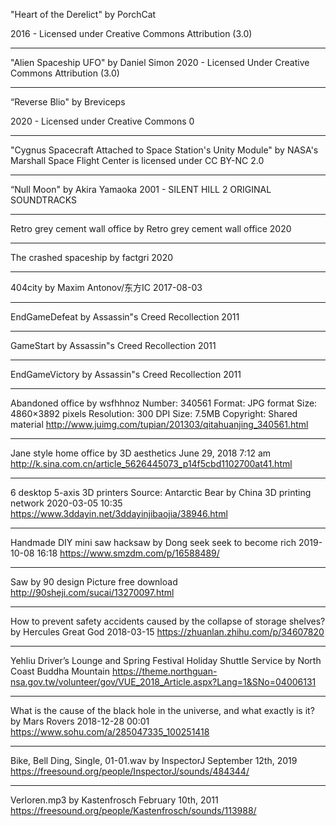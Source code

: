 "Heart of the Derelict"
by PorchCat

2016 - Licensed under
Creative Commons
Attribution (3.0)

---

"Alien Spaceship UFO"
by Daniel Simon
2020 - Licensed Under
Creative Commons
Attribution (3.0)

---

“Reverse Blio"
by Breviceps

2020 - Licensed under
Creative Commons 0

---

"Cygnus Spacecraft Attached to Space Station's Unity Module" by NASA's Marshall Space Flight Center is licensed under CC BY-NC 2.0

---

“Null Moon"
by Akira Yamaoka
2001 - SILENT HILL 2 ORIGINAL SOUNDTRACKS

---

Retro grey cement wall office
by Retro grey cement wall office
2020

---

The crashed spaceship
by factgri
2020

---

404city
by Maxim Antonov/东方IC
2017-08-03

---

EndGameDefeat
by Assassin"s Creed Recollection
2011

---

GameStart
by Assassin"s Creed Recollection
2011

---

EndGameVictory
by Assassin"s Creed Recollection
2011

---

Abandoned office
by wsfhhnoz
Number: 340561
Format: JPG format
Size: 4860×3892 pixels
Resolution: 300 DPI
Size: 7.5MB
Copyright: Shared material
http://www.juimg.com/tupian/201303/qitahuanjing_340561.html

---

Jane style home office
by 3D aesthetics
June 29, 2018 7:12 am
http://k.sina.com.cn/article_5626445073_p14f5cbd1102700at41.html

---

6 desktop 5-axis 3D printers
Source: Antarctic Bear
by China 3D printing network
2020-03-05 10:35
https://www.3ddayin.net/3ddayinjibaojia/38946.html

---

Handmade DIY mini saw hacksaw
by Dong seek seek to become rich
2019-10-08 16:18
https://www.smzdm.com/p/16588489/

---

Saw
by 90 design Picture free download
http://90sheji.com/sucai/13270097.html

---

How to prevent safety accidents caused by the collapse of storage shelves?
by Hercules Great God
2018-03-15
https://zhuanlan.zhihu.com/p/34607820

---

Yehliu Driver’s Lounge and Spring Festival Holiday Shuttle Service
by North Coast Buddha Mountain
https://theme.northguan-nsa.gov.tw/volunteer/gov/VUE_2018_Article.aspx?Lang=1&SNo=04006131

---

What is the cause of the black hole in the universe, and what exactly is it?
by Mars Rovers
2018-12-28 00:01
https://www.sohu.com/a/285047335_100251418

---

Bike, Bell Ding, Single, 01-01.wav
by InspectorJ
September 12th, 2019
https://freesound.org/people/InspectorJ/sounds/484344/

---

Verloren.mp3
by Kastenfrosch
February 10th, 2011
https://freesound.org/people/Kastenfrosch/sounds/113988/
